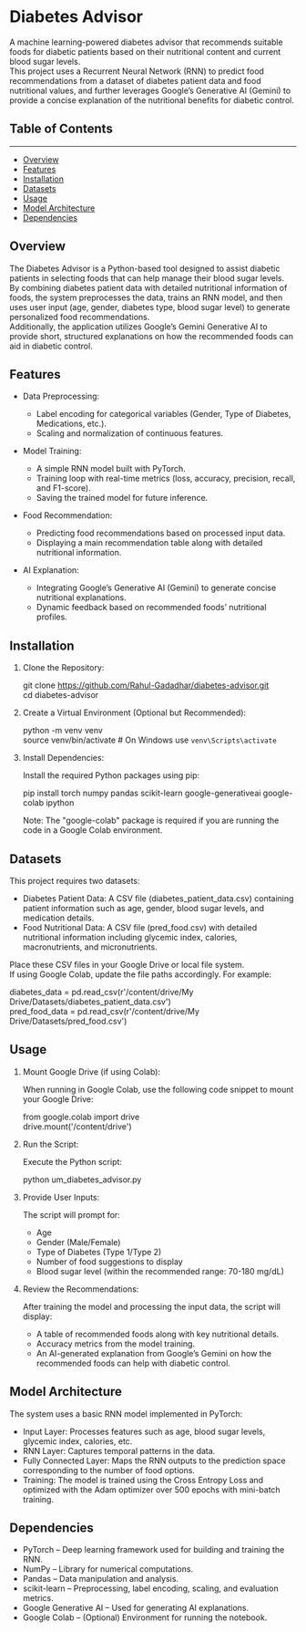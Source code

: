 Diabetes Advisor
================

A machine learning-powered diabetes advisor that recommends suitable foods for diabetic patients based on their nutritional content and current blood sugar levels.  
This project uses a Recurrent Neural Network (RNN) to predict food recommendations from a dataset of diabetes patient data and food nutritional values, and further leverages Google’s Generative AI (Gemini) to provide a concise explanation of the nutritional benefits for diabetic control.

## Table of Contents  
-----------------  
- [Overview](#overview)  
- [Features](#features)  
- [Installation](#installation)  
- [Datasets](#datasets)  
- [Usage](#usage)  
- [Model Architecture](#model-architecture)  
- [Dependencies](#dependencies)  
  
Overview
--------
The Diabetes Advisor is a Python-based tool designed to assist diabetic patients in selecting foods that can help manage their blood sugar levels.  
By combining diabetes patient data with detailed nutritional information of foods, the system preprocesses the data, trains an RNN model, and then uses user input (age, gender, diabetes type, blood sugar level) to generate personalized food recommendations.  
Additionally, the application utilizes Google’s Gemini Generative AI to provide short, structured explanations on how the recommended foods can aid in diabetic control.

Features
--------
- Data Preprocessing:  
  - Label encoding for categorical variables (Gender, Type of Diabetes, Medications, etc.).  
  - Scaling and normalization of continuous features.

- Model Training:  
  - A simple RNN model built with PyTorch.  
  - Training loop with real-time metrics (loss, accuracy, precision, recall, and F1-score).  
  - Saving the trained model for future inference.

- Food Recommendation:  
  - Predicting food recommendations based on processed input data.  
  - Displaying a main recommendation table along with detailed nutritional information.

- AI Explanation:  
  - Integrating Google’s Generative AI (Gemini) to generate concise nutritional explanations.  
  - Dynamic feedback based on recommended foods’ nutritional profiles.

Installation
------------
1. Clone the Repository:  

   git clone https://github.com/Rahul-Gadadhar/diabetes-advisor.git  
   cd diabetes-advisor

2. Create a Virtual Environment (Optional but Recommended):

   python -m venv venv  
   source venv/bin/activate   # On Windows use `venv\Scripts\activate`

3. Install Dependencies:

   Install the required Python packages using pip:

   pip install torch numpy pandas scikit-learn google-generativeai google-colab ipython

   Note: The "google-colab" package is required if you are running the code in a Google Colab environment.

Datasets
--------
This project requires two datasets:  
- Diabetes Patient Data: A CSV file (diabetes_patient_data.csv) containing patient information such as age, gender, blood sugar levels, and medication details.  
- Food Nutritional Data: A CSV file (pred_food.csv) with detailed nutritional information including glycemic index, calories, macronutrients, and micronutrients.

Place these CSV files in your Google Drive or local file system.  
If using Google Colab, update the file paths accordingly. For example:  

   diabetes_data = pd.read_csv(r'/content/drive/My Drive/Datasets/diabetes_patient_data.csv')  
   pred_food_data = pd.read_csv(r'/content/drive/My Drive/Datasets/pred_food.csv')

Usage
-----
1. Mount Google Drive (if using Colab):

   When running in Google Colab, use the following code snippet to mount your Google Drive:

   from google.colab import drive  
   drive.mount('/content/drive')

2. Run the Script:

   Execute the Python script:

   python um_diabetes_advisor.py

3. Provide User Inputs:

   The script will prompt for:
   - Age  
   - Gender (Male/Female)  
   - Type of Diabetes (Type 1/Type 2)  
   - Number of food suggestions to display  
   - Blood sugar level (within the recommended range: 70-180 mg/dL)

4. Review the Recommendations:

   After training the model and processing the input data, the script will display:
   - A table of recommended foods along with key nutritional details.  
   - Accuracy metrics from the model training.  
   - An AI-generated explanation from Google’s Gemini on how the recommended foods can help with diabetic control.

Model Architecture
------------------
The system uses a basic RNN model implemented in PyTorch:
- Input Layer: Processes features such as age, blood sugar levels, glycemic index, calories, etc.  
- RNN Layer: Captures temporal patterns in the data.  
- Fully Connected Layer: Maps the RNN outputs to the prediction space corresponding to the number of food options.  
- Training: The model is trained using the Cross Entropy Loss and optimized with the Adam optimizer over 500 epochs with mini-batch training.

Dependencies
------------
- PyTorch – Deep learning framework used for building and training the RNN.  
- NumPy – Library for numerical computations.  
- Pandas – Data manipulation and analysis.  
- scikit-learn – Preprocessing, label encoding, scaling, and evaluation metrics.  
- Google Generative AI – Used for generating AI explanations.  
- Google Colab – (Optional) Environment for running the notebook.

